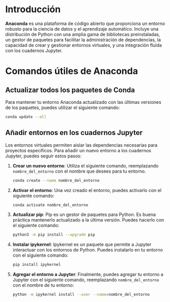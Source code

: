 # Introducción

**Anaconda** es una plataforma de código abierto que proporciona un entorno robusto para la ciencia de datos y el aprendizaje automático. Incluye una distribución de Python con una amplia gama de bibliotecas preinstaladas, un gestor de paquetes para facilitar la administración de dependencias, la capacidad de crear y gestionar entornos virtuales, y una integración fluida con los cuadernos Jupyter.

# Comandos útiles de Anaconda

## Actualizar todos los paquetes de Conda

Para mantener tu entorno Anaconda actualizado con las últimas versiones de los paquetes, puedes utilizar el siguiente comando:

```bash
conda update --all
```

## Añadir entornos en los cuadernos Jupyter

Los entornos virtuales permiten aislar las dependencias necesarias para proyectos específicos. Para añadir un nuevo entorno a los cuadernos Jupyter, puedes seguir estos pasos:

1. **Crear un nuevo entorno**: Utiliza el siguiente comando, reemplazando `nombre_del_entorno` con el nombre que desees para tu entorno.

    ```bash
    conda create --name nombre_del_entorno
    ```

2. **Activar el entorno**: Una vez creado el entorno, puedes activarlo con el siguiente comando:

    ```bash
    conda activate nombre_del_entorno
    ```

3. **Actualizar pip**: Pip es un gestor de paquetes para Python. Es buena práctica mantenerlo actualizado a la última versión. Puedes hacerlo con el siguiente comando:

    ```bash
    python3 -m pip install --upgrade pip
    ```

4. **Instalar ipykernel**: Ipykernel es un paquete que permite a Jupyter interactuar con los entornos de Python. Puedes instalarlo en tu entorno con el siguiente comando:

    ```bash
    pip install ipykernel
    ```

5. **Agregar el entorno a Jupyter**: Finalmente, puedes agregar tu entorno a Jupyter con el siguiente comando, reemplazando `nombre_del_entorno` con el nombre de tu entorno:

    ```bash
    python -m ipykernel install --user --name=nombre_del_entorno
    ```